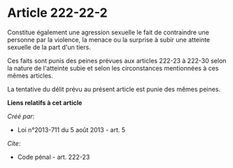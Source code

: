 # Article 222-22-2

Constitue également une agression sexuelle le fait de contraindre une personne par la violence, la menace ou la surprise à
subir une atteinte sexuelle de la part d'un tiers.

Ces faits sont punis des peines prévues aux articles 222-23 à 222-30 selon la nature de l'atteinte subie et selon les
circonstances mentionnées à ces mêmes articles.

La tentative du délit prévu au présent article est punie des mêmes peines.

**Liens relatifs à cet article**

_Créé par_:

  - Loi n°2013-711 du 5 août 2013 - art. 5

_Cite_:

  - Code pénal - art. 222-23

